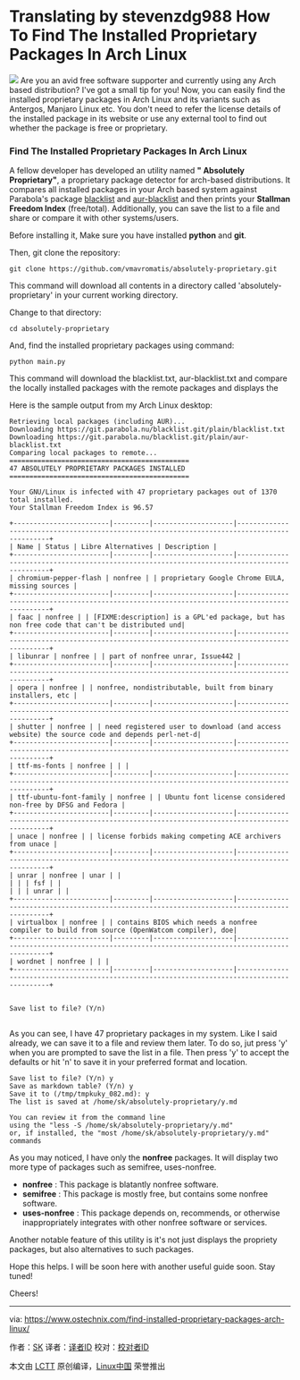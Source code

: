 Translating by stevenzdg988
How To Find The Installed Proprietary Packages In Arch Linux
======
![](https://www.ostechnix.com/wp-content/uploads/2018/01/Absolutely-Proprietary-720x340.jpg)
Are you an avid free software supporter and currently using any Arch based distribution? I've got a small tip for you! Now, you can easily find the installed proprietary packages in Arch Linux and its variants such as Antergos, Manjaro Linux etc. You don't need to refer the license details of the installed package in its website or use any external tool to find out whether the package is free or proprietary.

### Find The Installed Proprietary Packages In Arch Linux

A fellow developer has developed an utility named **" Absolutely Proprietary"**, a proprietary package detector for arch-based distributions. It compares all installed packages in your Arch based system against Parabola's package [blacklist][1] and [aur-blacklist][2] and then prints your **Stallman Freedom Index** (free/total). Additionally, you can save the list to a file and share or compare it with other systems/users.

Before installing it, Make sure you have installed **python** and **git**.

Then, git clone the repository:
```
git clone https://github.com/vmavromatis/absolutely-proprietary.git
```

This command will download all contents in a directory called 'absolutely-proprietary' in your current working directory.

Change to that directory:
```
cd absolutely-proprietary
```

And, find the installed proprietary packages using command:
```
python main.py
```

This command will download the blacklist.txt, aur-blacklist.txt and compare the locally installed packages with the remote packages and displays the

Here is the sample output from my Arch Linux desktop:
```
Retrieving local packages (including AUR)...
Downloading https://git.parabola.nu/blacklist.git/plain/blacklist.txt
Downloading https://git.parabola.nu/blacklist.git/plain/aur-blacklist.txt
Comparing local packages to remote...
=============================================
47 ABSOLUTELY PROPRIETARY PACKAGES INSTALLED
=============================================

Your GNU/Linux is infected with 47 proprietary packages out of 1370 total installed.
Your Stallman Freedom Index is 96.57

+------------------------|---------|--------------------|---------------------------------------------------------------------------------------------+
| Name | Status | Libre Alternatives | Description |
+------------------------|---------|--------------------|---------------------------------------------------------------------------------------------+
| chromium-pepper-flash | nonfree | | proprietary Google Chrome EULA, missing sources |
+------------------------|---------|--------------------|---------------------------------------------------------------------------------------------+
| faac | nonfree | | [FIXME:description] is a GPL'ed package, but has non free code that can't be distributed und|
+------------------------|---------|--------------------|---------------------------------------------------------------------------------------------+
| libunrar | nonfree | | part of nonfree unrar, Issue442 |
+------------------------|---------|--------------------|---------------------------------------------------------------------------------------------+
| opera | nonfree | | nonfree, nondistributable, built from binary installers, etc |
+------------------------|---------|--------------------|---------------------------------------------------------------------------------------------+
| shutter | nonfree | | need registered user to download (and access website) the source code and depends perl-net-d|
+------------------------|---------|--------------------|---------------------------------------------------------------------------------------------+
| ttf-ms-fonts | nonfree | | |
+------------------------|---------|--------------------|---------------------------------------------------------------------------------------------+
| ttf-ubuntu-font-family | nonfree | | Ubuntu font license considered non-free by DFSG and Fedora |
+------------------------|---------|--------------------|---------------------------------------------------------------------------------------------+
| unace | nonfree | | license forbids making competing ACE archivers from unace |
+------------------------|---------|--------------------|---------------------------------------------------------------------------------------------+
| unrar | nonfree | unar | |
| | | fsf | |
| | | unrar | |
+------------------------|---------|--------------------|---------------------------------------------------------------------------------------------+
| virtualbox | nonfree | | contains BIOS which needs a nonfree compiler to build from source (OpenWatcom compiler), doe|
+------------------------|---------|--------------------|---------------------------------------------------------------------------------------------+
| wordnet | nonfree | | |
+------------------------|---------|--------------------|---------------------------------------------------------------------------------------------+


Save list to file? (Y/n)
```

[![][3]][4]

As you can see, I have 47 proprietary packages in my system. Like I said already, we can save it to a file and review them later. To do so, jut press 'y' when you are prompted to save the list in a file. Then press 'y' to accept the defaults or hit 'n' to save it in your preferred format and location.
```
Save list to file? (Y/n) y
Save as markdown table? (Y/n) y
Save it to (/tmp/tmpkuky_082.md): y
The list is saved at /home/sk/absolutely-proprietary/y.md

You can review it from the command line
using the "less -S /home/sk/absolutely-proprietary/y.md"
or, if installed, the "most /home/sk/absolutely-proprietary/y.md" commands
```

As you may noticed, I have only the **nonfree** packages. It will display two more type of packages such as semifree, uses-nonfree.

  * **nonfree** : This package is blatantly nonfree software.
  * **semifree** : This package is mostly free, but contains some nonfree software.
  * **uses-nonfree** : This package depends on, recommends, or otherwise inappropriately integrates with other nonfree software or services.



Another notable feature of this utility is it's not just displays the propriety packages, but also alternatives to such packages.

Hope this helps. I will be soon here with another useful guide soon. Stay tuned!

Cheers!



--------------------------------------------------------------------------------

via: https://www.ostechnix.com/find-installed-proprietary-packages-arch-linux/

作者：[SK][a]
译者：[译者ID](https://github.com/译者ID)
校对：[校对者ID](https://github.com/校对者ID)

本文由 [LCTT](https://github.com/LCTT/TranslateProject) 原创编译，[Linux中国](https://linux.cn/) 荣誉推出

[a]:https://www.ostechnix.com/author/sk/
[1]:https://git.parabola.nu/blacklist.git/plain/blacklist.txt
[2]:https://git.parabola.nu/blacklist.git/plain/aur-blacklist.txt
[3]:data:image/gif;base64,R0lGODlhAQABAIAAAAAAAP///yH5BAEAAAAALAAAAAABAAEAAAIBRAA7
[4]:http://www.ostechnix.com/wp-content/uploads/2018/01/Proprietary-Packages-1-1.png ()
